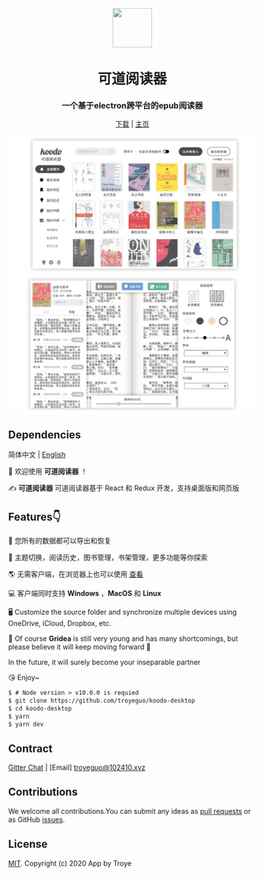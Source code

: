 <div align="center">
  <a href="https://gridea.dev">
    <img src="assets/icon.ico"  width="80px" height="80px">
  </a>
  <h1 align="center">
    可道阅读器
  </h1>
  <h3 align="center">
    一个基于electron跨平台的epub阅读器
  </h3>

[下载](https://github.com/troyeguo/koodo-desktop/releases) | [主页](http://koodo.102410.xyz/)

  <!-- <a href="https://github.com/getgridea/gridea/releases/latest">
    <img src="https://img.shields.io/github/release/getgridea/gridea.svg?style=flat-square" alt="">
  </a>

  <a href="https://github.com/getgridea/gridea/blob/master/LICENSE">
    <img src="https://img.shields.io/github/license/getgridea/gridea.svg?style=flat-square" alt="">
  </a>
  
  <a href="https://github.com/getgridea/gridea/releases/latest">
    <img alt="GitHub All Releases" src="https://img.shields.io/github/downloads/getgridea/gridea/total.svg?color=%2312b886&style=flat-square">
  </a> -->

</div>

<div align="center">
  <img src="/screenshot/manager.jpg" >
  <br/>
  <img src="/screenshot/reader.jpg" >
</div>

## Dependencies

简体中文 | [English](https://github.com/troyeguo/koodo-desktop/blob/master/README.md)

<!-- **[CHANGELOG](https://github.com/getgridea/gridea/blob/master/CHANGELOG.md)** -->

👏 欢迎使用 **可道阅读器** ！

✍️ **可道阅读器** 可道阅读器基于 React 和 Redux 开发，支持桌面版和网页版

## Features👇

📝 您所有的数据都可以导出和恢复

🌉 主题切换，阅读历史，图书管理，书架管理，更多功能等你探索

🌎 无需客户端，在浏览器上也可以使用 [查看](http://reader.102410.xyz)

💻 客户端同时支持 **Windows** ，**MacOS** 和 **Linux**

🖥 Customize the source folder and synchronize multiple devices using OneDrive, iCloud, Dropbox, etc.

🌱 Of course **Gridea** is still very young and has many shortcomings, but please believe it will keep moving forward 🏃

In the future, it will surely become your inseparable partner

😘 Enjoy~

<!-- ## Development

If you want to contribute code, please check the [Contribution Guide](https://github.com/getgridea/gridea/wiki/%E8%B4%A1%E7%8C%AE%E6%8C%87%E5%8D%97) in advance. -->

```shell
$ # Node version > v10.0.0 is requied
$ git clone https://github.com/troyeguo/koodo-desktop
$ cd koodo-desktop
$ yarn
$ yarn dev
```

## Contract

[Gitter Chat](https://gitter.im/koodo-reader/community?utm_source=share-link&utm_medium=link&utm_campaign=share-link) | [Email] troyeguo@102410.xyz

<!-- ## Example Screenshots

<div align="center">
  <img src="./files/themes.png">
</div> -->

## Contributions

We welcome all contributions.You can submit any ideas as [pull requests](https://github.com/troyeguo/koodo-desktop/pulls) or as GitHub [issues](https://github.com/troyeguo/koodo-desktop/issues).

<!-- ## Donation -->

<div>
  <!-- <img src="./files/wechat.png" width="240px"> -->
</div>

## License

[MIT](https://github.com/troyeguo/koodo-desktop/blob/master/LICENSE). Copyright (c) 2020 App by Troye
